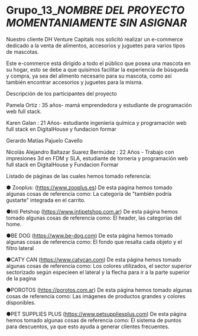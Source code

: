# Grupo_13_*NOMBRE DEL PROYECTO MOMENTANIAMENTE SIN ASIGNAR*
Nuestro cliente DH Venture Capitals nos solicitó realizar un e-commerce dedicado a la venta de alimentos, accesorios y juguetes para varios tipos de mascotas. 

Este e-commerce está dirigido a todo el público que posea una mascota en su hogar, esto se debe a que quisimos facilitar la experiencia de búsqueda y compra, ya sea del alimento necesario para su mascota, como así también encontrar accesorios y juguetes para la misma.

Descripción de los participantes del proyecto

  Pamela Ortiz : 35 años- mamá emprendedora y estudiante de programación web full stack.
    
  Karen Galan : 21 Años- estudiante ingenieria química y programación web full stack en DigitalHouse y fundacion formar
    
  Gerardo Matías Pajuelo Cavello
    
  Nicolás Alejandro Baltazar Suarez Bermúdez : 22 Años - Trabajo con impresiones 3d en FDM y SLA, estudiante de torneria y programación web full stack en DigitalHouse y Fundacion Formar
        
Listado de páginas de las cuales hemos tomado referencia:

● Zooplus: (https://www.zooplus.es)
De esta pagina hemos tomado algunas cosas de referencia como: La categoría de "también podría gustarte" integrada en el carrito.

●Inti Petshop (https://www.intipetshop.com.ar)
De esta página hemos tomado algunas cosas de referencia como: El header, las categorías del home.

●BE DOG (https://www.be-dog.com)
De esta página hemos tomado algunas cosas de referencia como: El fondo que resalta cada objeto y el filtro lateral 

●CATY CAN (https://www.catycan.com)
De esta página hemos tomado algunas cosas de referencia como: Los colores utilizados, el sector superior sectorizado según especieen el lateral y la flecha para ir a la parte superior de la pagina

●POROTOS (https://porotos.com.ar)
De esta página hemos tomado algunas cosas de referencia como: Las imágenes de productos grandes y colores disponibles.

●PET SUPPLIES PLUS (https://www.petsuppliesplus.com)
De esta página hemos tomado algunas cosas de referencia como: El sistema de puntos para descuentos, ya que esto ayuda a generar clientes frecuentes.
